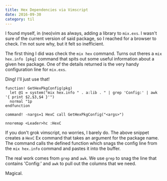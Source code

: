 ```yaml
---
title: Hex Dependencies via Vimscript
date: 2016-09-30
category: til
---
```


I found myself, in (neo)vim as always, adding a library to `mix.exs`.
I wasn't sure of the current version of said package, so I reached
for a browser to check. I'm not sure why, but it felt so inefficient.

The first thing I did was check the `mix hex` command. Turns out
theres a `mix hex.info [pkg]` command that spits out some useful
information about a given hex package. One of the details returned
is the very handy configuration line for `mix.exs`.

Ding! I'll just use that!

~~~vim
function! GetHexPkgConfig(pkg)
  let @1 = system("mix hex.info " . a:lib . " | grep 'Config:' | awk '{ print $2,$3,$4 }'")
  normal "1p
endfunction

command! -nargs=1 HexC call GetHexPkgConfig("<args>")

nnoremap <Leader>hc :HexC
~~~

If you don't grok vimscript, no worries, I barely do. The above snippet
creates a `HexC` Ex command that takes an argument for the package name.
The command calls the defined function which snags the config line from
the `mix hex.info` command and pastes it into the buffer.

The real work comes from `grep` and `awk`. We use `grep` to snag the line that
contains 'Config:' and `awk` to pull out the columns that we need.

Magical.

